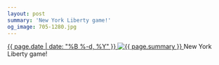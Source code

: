 ```yaml
---
layout: post
summary: 'New York Liberty game!'
og_image: 705-1280.jpg
---
```


<p>
 <time>
  <a href="/705">
   {{ page.date | date: "%B %-d, %Y" }}
  </a>
 </time>
 <a href="/705">
  <img alt="{{ page.summary }}" sizes="(min-width: 700px) 50vw, calc(100vw - 2rem)" src="{{ site.assets_url }}/705-640.jpg" srcset="{{ site.assets_url }}/705-320.jpg 320w, {{ site.assets_url }}/705-640.jpg 640w, {{ site.assets_url }}/705-960.jpg 960w, {{ site.assets_url }}/705-1280.jpg 1280w"/>
 </a>
 <span>
  New York Liberty game!
 </span>
</p>
